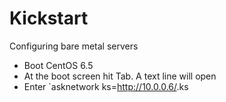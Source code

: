 # Kickstart

Configuring bare metal servers

- Boot CentOS 6.5
- At the boot screen hit Tab.  A text line will open
- Enter `asknetwork ks=http://10.0.0.6/<hostname>.ks

